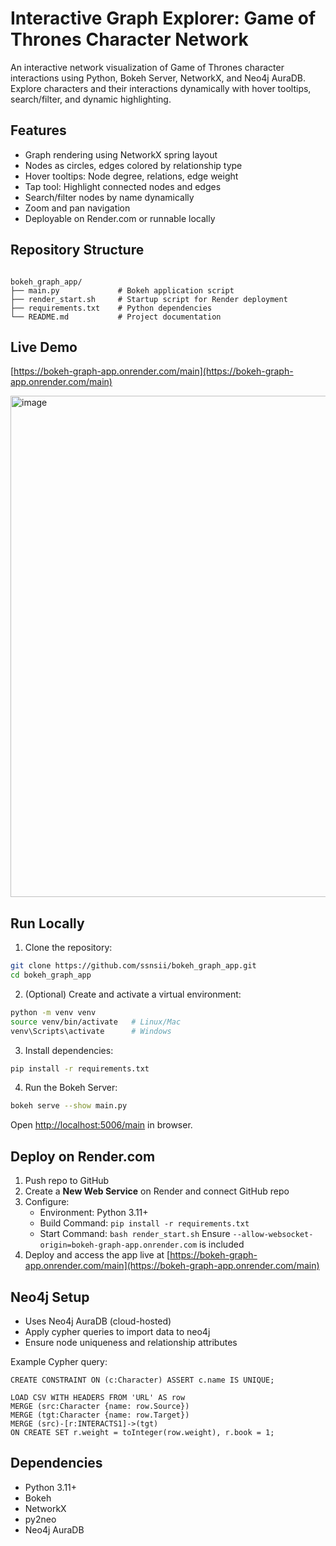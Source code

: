 # Interactive Graph Explorer: Game of Thrones Character Network

An interactive network visualization of Game of Thrones character interactions using Python, Bokeh Server, NetworkX, and Neo4j AuraDB. Explore characters and their interactions dynamically with hover tooltips, search/filter, and dynamic highlighting.

## Features

- Graph rendering using NetworkX spring layout  
- Nodes as circles, edges colored by relationship type  
- Hover tooltips: Node degree, relations, edge weight  
- Tap tool: Highlight connected nodes and edges  
- Search/filter nodes by name dynamically  
- Zoom and pan navigation  
- Deployable on Render.com or runnable locally  

## Repository Structure

```

bokeh_graph_app/
├── main.py             # Bokeh application script
├── render_start.sh     # Startup script for Render deployment
├── requirements.txt    # Python dependencies
└── README.md           # Project documentation

```

## Live Demo

[https://bokeh-graph-app.onrender.com/main](https://bokeh-graph-app.onrender.com/main)

<img width="1021" height="802" alt="image" src="https://github.com/user-attachments/assets/516f9315-9ffe-433c-af9e-309c09911c34" />


## Run Locally

1. Clone the repository:

```bash
git clone https://github.com/ssnsii/bokeh_graph_app.git
cd bokeh_graph_app
````

2. (Optional) Create and activate a virtual environment:

```bash
python -m venv venv
source venv/bin/activate   # Linux/Mac
venv\Scripts\activate      # Windows
```

3. Install dependencies:

```bash
pip install -r requirements.txt
```

4. Run the Bokeh Server:

```bash
bokeh serve --show main.py
```

Open [http://localhost:5006/main](http://localhost:5006/main) in browser.


## Deploy on Render.com

1. Push repo to GitHub
2. Create a **New Web Service** on Render and connect GitHub repo
3. Configure:
   * Environment: Python 3.11+
   * Build Command: `pip install -r requirements.txt`
   * Start Command: `bash render_start.sh`
     Ensure `--allow-websocket-origin=bokeh-graph-app.onrender.com` is included
4. Deploy and access the app live at [https://bokeh-graph-app.onrender.com/main](https://bokeh-graph-app.onrender.com/main)

## Neo4j Setup

* Uses Neo4j AuraDB (cloud-hosted)
* Apply cypher queries to import data to neo4j 
* Ensure node uniqueness and relationship attributes

Example Cypher query:

```cypher
CREATE CONSTRAINT ON (c:Character) ASSERT c.name IS UNIQUE;

LOAD CSV WITH HEADERS FROM 'URL' AS row
MERGE (src:Character {name: row.Source})
MERGE (tgt:Character {name: row.Target})
MERGE (src)-[r:INTERACTS1]->(tgt)
ON CREATE SET r.weight = toInteger(row.weight), r.book = 1;
```

## Dependencies

* Python 3.11+
* Bokeh
* NetworkX
* py2neo
* Neo4j AuraDB
